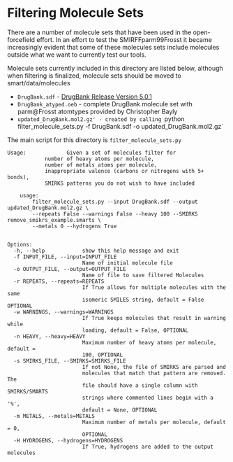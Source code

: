 # Filtering Molecule Sets

There are a number of molecule sets that have been used in the open-forcefield effort. 
In an effort to test the SMIRFFparm99Frosst it became increasingly evident that some of these molecules sets include molecules outside what we want to currently test our tools. 

Molecule sets currently included in this directory are listed below, although when filtering is finalized, molecule sets should be moved to smart/data/molecules 

* `DrugBank.sdf` - [DrugBank Release Version 5.0.1](http://www.drugbank.ca/releases/latest)
* `DrugBank_atyped.oeb` - complete DrugBank molecule set with parm@Frosst atomtypes provided by Christopher Bayly
* `updated_DrugBank.mol2.gz' - created by calling `python filter_molecule_sets.py -f DrugBank.sdf -o updated_DrugBank.mol2.gz`

The main script for this directory is `filter_molecule_sets.py` 

```
Usage:             Given a set of molecules filter for
            number of heavy atoms per molecule,
            number of metals atoms per molecule,
            inappropriate valence (carbons or nitrogens with 5+ bonds),
            SMIRKS patterns you do not wish to have included

    usage:
        filter_molecule_sets.py --input DrugBank.sdf --output updated_DrugBank.mol2.gz \
        --repeats False --warnings False --heavy 100 --SMIRKS remove_smikrs_example.smarts \
        --metals 0 --hydrogens True
    

Options:
  -h, --help            show this help message and exit
  -f INPUT_FILE, --input=INPUT_FILE
                        Name of initial molecule file
  -o OUTPUT_FILE, --output=OUTPUT_FILE
                        Name of file to save filtered Molecules
  -r REPEATS, --repeats=REPEATS
                        If True allows for multiple molecules with the same
                        isomeric SMILES string, default = False OPTIONAL
  -w WARNINGS, --warnings=WARNINGS
                        If True keeps molecules that result in warning while
                        loading, default = False, OPTIONAL
  -n HEAVY, --heavy=HEAVY
                        Maximum number of heavy atoms per molecule, default =
                        100, OPTIONAL
  -s SMIRKS_FILE, --SMIRKS=SMIRKS_FILE
                        If not None, the file of SMIRKS are parsed and
                        molecules that match that pattern are removed. The
                        file should have a single column with SMIRKS/SMARTS
                        strings where commented lines begin with a '%',
                        default = None, OPTIONAL
  -m METALS, --metals=METALS
                        Maximum number of metals per molecule, default = 0,
                        OPTIONAL
  -H HYDROGENS, --hydrogens=HYDROGENS
                        If True, hydrogens are added to the output molecules

```
